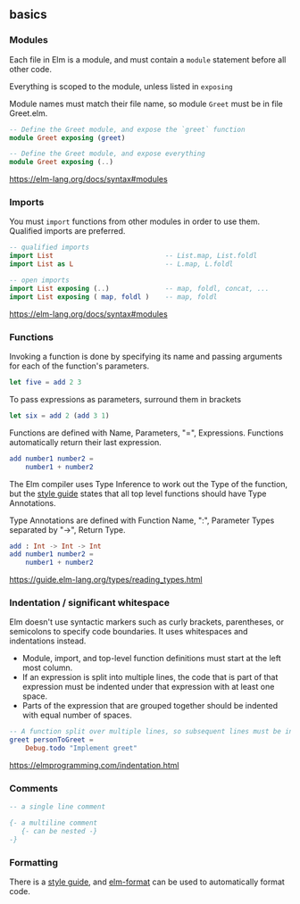 ## basics

### Modules

Each file in Elm is a module, and must contain a `module` statement before all other code.

Everything is scoped to the module, unless listed in `exposing`

Module names must match their file name, so module `Greet` must be in file Greet.elm.

```elm
-- Define the Greet module, and expose the `greet` function
module Greet exposing (greet)
```

```elm
-- Define the Greet module, and expose everything
module Greet exposing (..)
```

https://elm-lang.org/docs/syntax#modules

### Imports

You must `import` functions from other modules in order to use them. Qualified imports are preferred.

```elm
-- qualified imports
import List                            -- List.map, List.foldl
import List as L                       -- L.map, L.foldl

-- open imports
import List exposing (..)              -- map, foldl, concat, ...
import List exposing ( map, foldl )    -- map, foldl
```

https://elm-lang.org/docs/syntax#modules

### Functions

Invoking a function is done by specifying its name and passing arguments for each of the function's parameters.

```elm
let five = add 2 3
```

To pass expressions as parameters, surround them in brackets

```elm
let six = add 2 (add 3 1)
```

Functions are defined with Name, Parameters, "=", Expressions. Functions automatically return their last expression. 

```elm
add number1 number2 = 
	number1 + number2
```

The Elm compiler uses Type Inference to work out the Type of the function, but the [style guide](https://elm-lang.org/docs/style-guide) states that all top level functions should have Type Annotations.

Type Annotations are defined with Function Name, ":", Parameter Types separated by "->", Return Type.

```elm
add : Int -> Int -> Int
add number1 number2 = 
	number1 + number2
```

https://guide.elm-lang.org/types/reading_types.html

### Indentation / significant whitespace

Elm doesn't use syntactic markers such as curly brackets, parentheses, or semicolons to specify code boundaries. It uses whitespaces and indentations instead.

- Module, import, and top-level function definitions must start at the left most column.
- If an expression is split into multiple lines, the code that is part of that expression must be indented under that expression with at least one space.
- Parts of the expression that are grouped together should be indented with equal number of spaces.

```elm
-- A function split over multiple lines, so subsequent lines must be indented
greet personToGreet =
    Debug.todo "Implement greet"
```

https://elmprogramming.com/indentation.html

### Comments

```elm
-- a single line comment

{- a multiline comment
   {- can be nested -}
-}
```

### Formatting

There is a [style guide](https://elm-lang.org/docs/style-guide), and [elm-format](https://github.com/avh4/elm-format) can be used to automatically format code.
